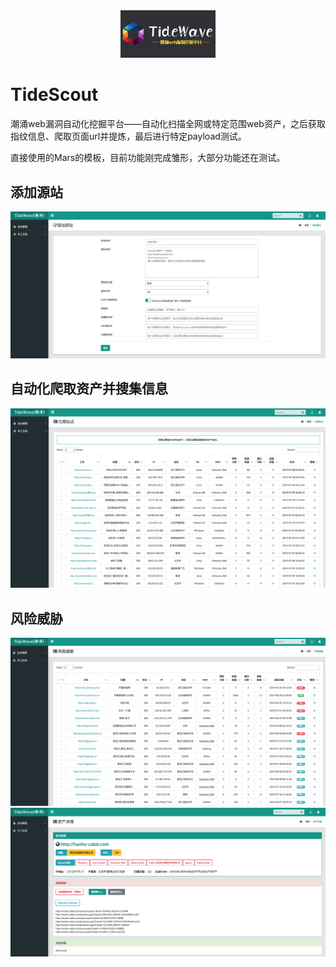 <div align=center><img src=images/logo.png width=30% ></div>


# TideScout

潮涌web漏洞自动化挖掘平台——自动化扫描全网或特定范围web资产，之后获取指纹信息、爬取页面url并提炼，最后进行特定payload测试。

直接使用的Mars的模板，目前功能刚完成雏形，大部分功能还在测试。


## 添加源站

<div align=center><img src=images/001.png ></div>


## 自动化爬取资产并搜集信息

<div align=center><img src=images/002.png ></div>


## 风险威胁

<div align=center><img src=images/003.png ></div>

<div align=center><img src=images/004.png ></div>
